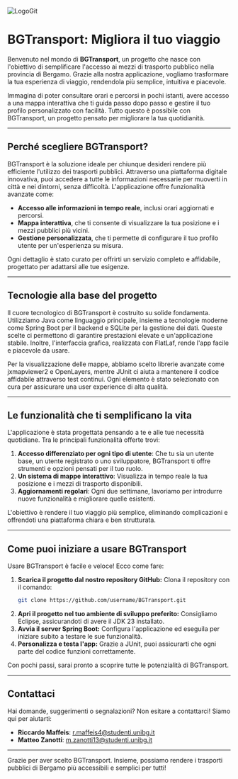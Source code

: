 ![LogoGit](https://github.com/user-attachments/assets/267b326c-02dd-4bbc-b2a9-615009b736af)


# BGTransport: Migliora il tuo viaggio

Benvenuto nel mondo di **BGTransport**, un progetto che nasce con l'obiettivo di semplificare l'accesso ai mezzi di trasporto pubblico nella provincia di Bergamo. Grazie alla nostra applicazione, vogliamo trasformare la tua esperienza di viaggio, rendendola più semplice, intuitiva e piacevole. 

Immagina di poter consultare orari e percorsi in pochi istanti, avere accesso a una mappa interattiva che ti guida passo dopo passo e gestire il tuo profilo personalizzato con facilità. Tutto questo è possibile con BGTransport, un progetto pensato per migliorare la tua quotidianità.

---

## Perché scegliere BGTransport?
BGTransport è la soluzione ideale per chiunque desideri rendere più efficiente l'utilizzo dei trasporti pubblici. Attraverso una piattaforma digitale innovativa, puoi accedere a tutte le informazioni necessarie per muoverti in città e nei dintorni, senza difficoltà. L'applicazione offre funzionalità avanzate come:

- **Accesso alle informazioni in tempo reale**, inclusi orari aggiornati e percorsi.
- **Mappa interattiva**, che ti consente di visualizzare la tua posizione e i mezzi pubblici più vicini.
- **Gestione personalizzata**, che ti permette di configurare il tuo profilo utente per un'esperienza su misura.

Ogni dettaglio è stato curato per offrirti un servizio completo e affidabile, progettato per adattarsi alle tue esigenze.

---

## Tecnologie alla base del progetto
Il cuore tecnologico di BGTransport è costruito su solide fondamenta. Utilizziamo Java come linguaggio principale, insieme a tecnologie moderne come Spring Boot per il backend e SQLite per la gestione dei dati. Queste scelte ci permettono di garantire prestazioni elevate e un'applicazione stabile. Inoltre, l'interfaccia grafica, realizzata con FlatLaf, rende l'app facile e piacevole da usare.

Per la visualizzazione delle mappe, abbiamo scelto librerie avanzate come jxmapviewer2 e OpenLayers, mentre JUnit ci aiuta a mantenere il codice affidabile attraverso test continui. Ogni elemento è stato selezionato con cura per assicurare una user experience di alta qualità.

---

## Le funzionalità che ti semplificano la vita
L'applicazione è stata progettata pensando a te e alle tue necessità quotidiane. Tra le principali funzionalità offerte trovi:

1. **Accesso differenziato per ogni tipo di utente**: Che tu sia un utente base, un utente registrato o uno sviluppatore, BGTransport ti offre strumenti e opzioni pensati per il tuo ruolo.
2. **Un sistema di mappe interattivo**: Visualizza in tempo reale la tua posizione e i mezzi di trasporto disponibili.
3. **Aggiornamenti regolari**: Ogni due settimane, lavoriamo per introdurre nuove funzionalità e migliorare quelle esistenti.

L'obiettivo è rendere il tuo viaggio più semplice, eliminando complicazioni e offrendoti una piattaforma chiara e ben strutturata.

---

## Come puoi iniziare a usare BGTransport
Usare BGTransport è facile e veloce! Ecco come fare:

1. **Scarica il progetto dal nostro repository GitHub:** Clona il repository con il comando:
   ```bash
   git clone https://github.com/username/BGTransport.git
   ```
2. **Apri il progetto nel tuo ambiente di sviluppo preferito:** Consigliamo Eclipse, assicurandoti di avere il JDK 23 installato.
3. **Avvia il server Spring Boot:** Configura l'applicazione ed eseguila per iniziare subito a testare le sue funzionalità.
4. **Personalizza e testa l'app:** Grazie a JUnit, puoi assicurarti che ogni parte del codice funzioni correttamente.

Con pochi passi, sarai pronto a scoprire tutte le potenzialità di BGTransport.

---

## Contattaci
Hai domande, suggerimenti o segnalazioni? Non esitare a contattarci! Siamo qui per aiutarti:
- **Riccardo Maffeis**: r.maffeis4@studenti.unibg.it
- **Matteo Zanotti**: m.zanotti13@studenti.unibg.it

---

Grazie per aver scelto BGTransport. Insieme, possiamo rendere i trasporti pubblici di Bergamo più accessibili e semplici per tutti!

